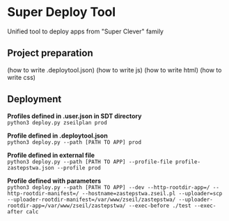 # Super Deploy Tool
Unified tool to deploy apps from "Super Clever" family

## Project preparation
(how to write .deploytool.json)
(how to write js)
(how to write html)
(how to write css)

## Deployment
**Profiles defined in .user.json in SDT directory**  
`python3 deploy.py zseilplan prod`  

**Profile defined in .deploytool.json**  
`python3 deploy.py --path [PATH TO APP] prod`  

**Profile defined in external file**  
`python3 deploy.py --path [PATH TO APP] --profile-file profile-zastepstwa.json --profile prod`  

**Profile defined with parameters**  
`python3 deploy.py --path [PATH TO APP] --dev --http-rootdir-app=/ --http-rootdir-manifest=/ --hostname=zastepstwa.zseil.pl --uploader=scp --uploader-rootdir-manifest=/var/www/zseil/zastepstwa/ --uploader-rootdir-app=/var/www/zseil/zastepstwa/ --exec-before ./test --exec-after calc`  
